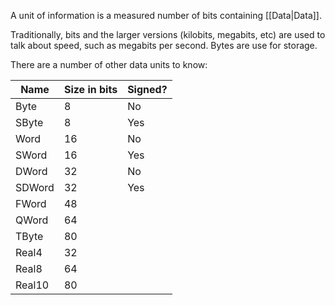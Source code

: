 A unit of information is a measured number of bits containing [[Data|Data]].

Traditionally, bits and the larger versions (kilobits, megabits, etc) are used to talk about speed, such as megabits per second. Bytes are use for storage.

There are a number of other data units to know:

| Name   | Size in bits | Signed? |
| ------ | ------------ | ------- |
| Byte   | 8            | No      |
| SByte  | 8            | Yes     |
| Word   | 16           | No      |
| SWord  | 16           | Yes     |
| DWord  | 32           | No      |
| SDWord | 32           | Yes     |
| FWord  | 48           |  |
| QWord  | 64           |  |
| TByte  | 80           |  |
| Real4  | 32           |  |
| Real8  | 64           |  |
| Real10 | 80           |         |
